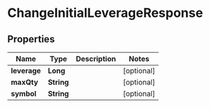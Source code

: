 

# ChangeInitialLeverageResponse


## Properties

| Name | Type | Description | Notes |
|------------ | ------------- | ------------- | -------------|
|**leverage** | **Long** |  |  [optional] |
|**maxQty** | **String** |  |  [optional] |
|**symbol** | **String** |  |  [optional] |



